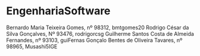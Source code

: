 # EngenhariaSoftware
Bernardo Maria Teixeira Gomes, nº 98312, bmtgomes20
Rodrigo César da Silva Gonçalves, Nº 93476, rodrigorcsg
Guilherme Santos Costa de Almeida Fernandes, nº 93103, guiFernas
Gonçalo Bentes de Oliveira Tavares, nº 98965, Musashi5IGE
